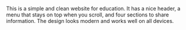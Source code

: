 This is a simple and clean website for education. It has a nice header, a menu that stays on top when you scroll, and four sections to share information. The design looks modern and works well on all devices.
